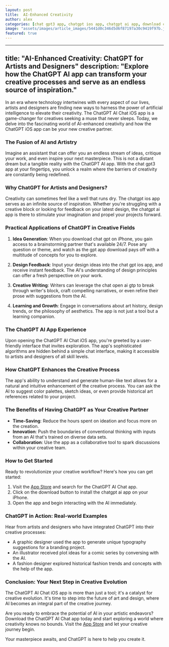 ```yaml
---
layout: post
title:  AI-Enhanced Creativity
author: alex
categories: [chat gpt3 app, chatgpt ios app, chatgpt ai app, download chat gpt on iphone, gpt app download, chat gpt ios app, chat open ai gtp]
image: "assets/images/article_images/5441d0c346d5d6f87197a30c9419f97b.jpg"
featured: true
---
```


---
title: "AI-Enhanced Creativity: ChatGPT for Artists and Designers"
description: "Explore how the ChatGPT AI app can transform your creative processes and serve as an endless source of inspiration."
---

In an era where technology intertwines with every aspect of our lives, artists and designers are finding new ways to harness the power of artificial intelligence to elevate their creativity. The ChatGPT AI Chat iOS app is a game-changer for creatives seeking a muse that never sleeps. Today, we delve into the fascinating world of AI-enhanced creativity and how the ChatGPT iOS app can be your new creative partner.

### The Fusion of AI and Artistry

Imagine an assistant that can offer you an endless stream of ideas, critique your work, and even inspire your next masterpiece. This is not a distant dream but a tangible reality with the ChatGPT AI app. With the chat gpt3 app at your fingertips, you unlock a realm where the barriers of creativity are constantly being redefined.

### Why ChatGPT for Artists and Designers?

Creativity can sometimes feel like a well that runs dry. The chatgpt ios app serves as an infinite source of inspiration. Whether you're struggling with a creative block or looking for feedback on your latest design, the chatgpt ai app is there to stimulate your imagination and propel your projects forward.

### Practical Applications of ChatGPT in Creative Fields

1. **Idea Generation**: When you download chat gpt on iPhone, you gain access to a brainstorming partner that's available 24/7. Pose any question or theme, and watch as the gpt app download pays off with a multitude of concepts for you to explore.

2. **Design Feedback**: Input your design ideas into the chat gpt ios app, and receive instant feedback. The AI's understanding of design principles can offer a fresh perspective on your work.

3. **Creative Writing**: Writers can leverage the chat open ai gtp to break through writer's block, craft compelling narratives, or even refine their prose with suggestions from the AI.

4. **Learning and Growth**: Engage in conversations about art history, design trends, or the philosophy of aesthetics. The app is not just a tool but a learning companion.

### The ChatGPT AI App Experience

Upon opening the ChatGPT AI Chat iOS app, you're greeted by a user-friendly interface that invites exploration. The app's sophisticated algorithms are hidden behind a simple chat interface, making it accessible to artists and designers of all skill levels.

### How ChatGPT Enhances the Creative Process

The app's ability to understand and generate human-like text allows for a natural and intuitive enhancement of the creative process. You can ask the AI to suggest color palettes, sketch ideas, or even provide historical art references related to your project.

### The Benefits of Having ChatGPT as Your Creative Partner

- **Time-Saving**: Reduce the hours spent on ideation and focus more on the creation.
- **Innovation**: Push the boundaries of conventional thinking with inputs from an AI that's trained on diverse data sets.
- **Collaboration**: Use the app as a collaborative tool to spark discussions within your creative team.

### How to Get Started

Ready to revolutionize your creative workflow? Here's how you can get started:

1. Visit the [App Store](https://apps.apple.com/us/app/ai-ask-chat-with-ai-bots/id6472484891) and search for the ChatGPT AI Chat app.
2. Click on the download button to install the chatgpt ai app on your iPhone.
3. Open the app and begin interacting with the AI immediately.

### ChatGPT in Action: Real-world Examples

Hear from artists and designers who have integrated ChatGPT into their creative processes:

- A graphic designer used the app to generate unique typography suggestions for a branding project.
- An illustrator received plot ideas for a comic series by conversing with the AI.
- A fashion designer explored historical fashion trends and concepts with the help of the app.

### Conclusion: Your Next Step in Creative Evolution

The ChatGPT AI Chat iOS app is more than just a tool; it's a catalyst for creative evolution. It's time to step into the future of art and design, where AI becomes an integral part of the creative journey.

Are you ready to embrace the potential of AI in your artistic endeavors? Download the ChatGPT AI Chat app today and start exploring a world where creativity knows no bounds. Visit the [App Store](https://apps.apple.com/us/app/ai-ask-chat-with-ai-bots/id6472484891) and let your creative journey begin.

Your masterpiece awaits, and ChatGPT is here to help you create it.